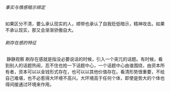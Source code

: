 ###### 事实与情感暗示绑定

​		如果区分不清，要么承认现实的人，顺带也承认了自我贬低暗示，精神攻击。如果不承认现实，那又会渐渐骄傲自大。

###### 刷存在感的特征

​		静静观察
​		刷存在感就是指没必要说话的时候，引入一个突兀的话题。有时候，看到别人的话题热闹，忍不住也抢一下话题中心，一个话题中心由谁围绕，由资本所有者，资本可以以金钱形式存在，也可以以其他价值存在。看清形势很重要，不给自己难堪，也不必惹得大环境不高兴。大环境高于任何个体，即使是势大的个体也得间接通过环境来作用。
​		